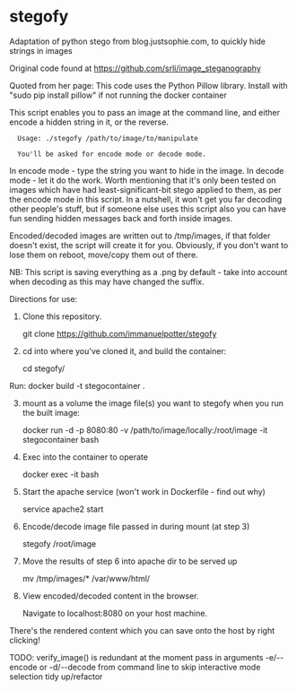 # stegofy
Adaptation of python stego from blog.justsophie.com, to quickly hide strings in images

Original code found at https://github.com/srli/image_steganography

Quoted from her page: This code uses the Python Pillow library. Install with "sudo pip install pillow" if not running the docker container

This script enables you to pass an image at the command line, and either encode a hidden string in it, or the reverse.

      Usage: ./stegofy /path/to/image/to/manipulate

      You'll be asked for encode mode or decode mode.

In encode mode - type the string you want to hide in the image.
In decode mode - let it do the work. Worth mentioning that it's only been tested on images which have had least-significant-bit stego applied to them, as per the encode mode in this script. In a nutshell, it won't get you far decoding other people's stuff, but if someone else uses this script also you can have fun sending hidden messages back and forth inside images.

Encoded/decoded images are written out to /tmp/images, if that folder doesn't exist, the script will create it for you.
Obviously, if you don't want to lose them on reboot, move/copy them out of there.

NB: This script is saving everything as a .png by default - take into account when decoding as this may have changed the suffix.

Directions for use:

1) Clone this repository.

      git clone https://github.com/immanuelpotter/stegofy

2) cd into where you've cloned it, and build the container:

      cd stegofy/
      
Run:
      docker build -t stegocontainer .
      
3) mount as a volume the image file(s) you want to stegofy when you run the built image:

      docker run -d -p 8080:80 -v /path/to/image/locally:/root/image -it stegocontainer bash
    
4) Exec into the container to operate

      docker exec -it <container sha given above> bash
      
5) Start the apache service (won't work in Dockerfile - find out why)

      service apache2 start
      
6) Encode/decode image file passed in during mount (at step 3)

      stegofy /root/image
      
7) Move the results of step 6 into apache dir to be served up

      mv /tmp/images/* /var/www/html/
      
8) View encoded/decoded content in the browser.

      Navigate to localhost:8080 on your host machine.
      
There's the rendered content which you can save onto the host by right clicking!

TODO:
      verify_image() is redundant at the moment
      pass in arguments -e/--encode or -d/--decode from command line to skip interactive mode selection
      tidy up/refactor

